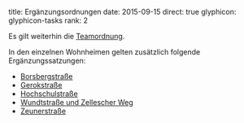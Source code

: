 title: Ergänzungsordnungen
date: 2015-09-15
direct: true
glyphicon: glyphicon-tasks
rank: 2

Es gilt weiterhin die [Teamordnung](/documents/legal/Teamordnung_2015-11-25.pdf).

In den einzelnen Wohnheimen gelten zusätzlich folgende Ergänzungssatzungen:

* [Borsbergstraße](/documents/legal/bor/constitution_2014.pdf)
* [Gerokstraße](/documents/legal/ger/constitution_de_2015.pdf)
* [Hochschulstraße](/documents/legal/hss/constitution_2015.pdf)
* [Wundtstraße und Zellescher Weg](/documents/legal/wu/constitution_2015_de.pdf)
* [Zeunerstraße](/documents/legal/zeu/constitution_2006.pdf)
